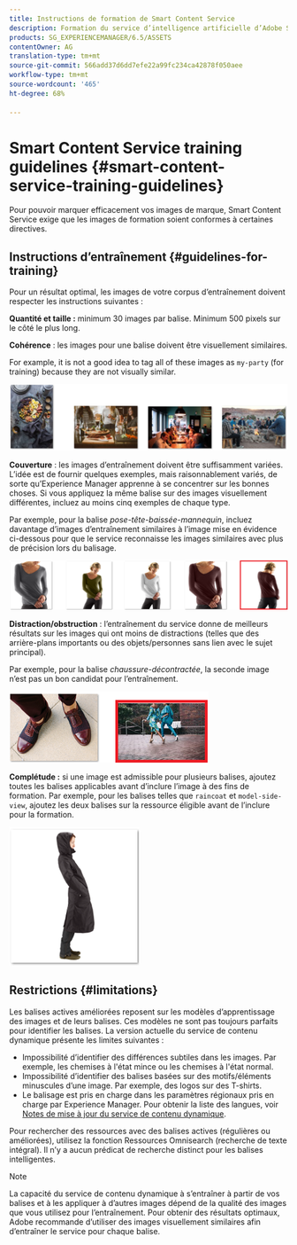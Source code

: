 ```yaml
---
title: Instructions de formation de Smart Content Service
description: Formation du service d’intelligence artificielle d’Adobe Sensei à l’application de balises actives aux ressources
products: SG_EXPERIENCEMANAGER/6.5/ASSETS
contentOwner: AG
translation-type: tm+mt
source-git-commit: 566add37d6dd7efe22a99fc234ca42878f050aee
workflow-type: tm+mt
source-wordcount: '465'
ht-degree: 68%

---
```



# Smart Content Service training guidelines {#smart-content-service-training-guidelines}

Pour pouvoir marquer efficacement vos images de marque, Smart Content Service exige que les images de formation soient conformes à certaines directives.

## Instructions d’entraînement {#guidelines-for-training}

Pour un résultat optimal, les images de votre corpus d’entraînement doivent respecter les instructions suivantes :

**Quantité et taille :** minimum 30 images par balise. Minimum 500 pixels sur le côté le plus long.

**Cohérence** : les images pour une balise doivent être visuellement similaires.

For example, it is not a good idea to tag all of these images as `my-party` (for training) because they are not visually similar.

![Images d’illustration donnant un exemple d’instructions d’entraînement](/help/assets/assets/do-not-localize/coherence.png)

**Couverture** : les images d’entraînement doivent être suffisamment variées. L’idée est de fournir quelques exemples, mais raisonnablement variés, de sorte qu’Experience Manager apprenne à se concentrer sur les bonnes choses. Si vous appliquez la même balise sur des images visuellement différentes, incluez au moins cinq exemples de chaque type.

Par exemple, pour la balise *pose-tête-baissée-mannequin*, incluez davantage d’images d’entraînement similaires à l’image mise en évidence ci-dessous pour que le service reconnaisse les images similaires avec plus de précision lors du balisage.

![Images d’illustration donnant un exemple d’instructions d’entraînement](/help/assets/assets/do-not-localize/coverage_1.png)

**Distraction/obstruction** : l’entraînement du service donne de meilleurs résultats sur les images qui ont moins de distractions (telles que des arrière-plans importants ou des objets/personnes sans lien avec le sujet principal).

Par exemple, pour la balise *chaussure-décontractée*, la seconde image n’est pas un bon candidat pour l’entraînement.

![Images d’illustration donnant un exemple d’instructions d’entraînement](/help/assets/assets/do-not-localize/distraction.png)

**Complétude :** si une image est admissible pour plusieurs balises, ajoutez toutes les balises applicables avant d’inclure l’image à des fins de formation. Par exemple, pour les balises telles que `raincoat` et `model-side-view`, ajoutez les deux balises sur la ressource éligible avant de l’inclure pour la formation.

![Images d’illustration donnant un exemple d’instructions d’entraînement](/help/assets/assets/do-not-localize/completeness.png)

## Restrictions {#limitations}

Les balises actives améliorées reposent sur les modèles d’apprentissage des images et de leurs balises. Ces modèles ne sont pas toujours parfaits pour identifier les balises. La version actuelle du service de contenu dynamique présente les limites suivantes :

* Impossibilité d’identifier des différences subtiles dans les images. Par exemple, les chemises à l&#39;état mince ou les chemises à l&#39;état normal.
* Impossibilité d’identifier des balises basées sur des motifs/éléments minuscules d’une image. Par exemple, des logos sur des T-shirts.
* Le balisage est pris en charge dans les paramètres régionaux pris en charge par Experience Manager. Pour obtenir la liste des langues, voir [Notes de mise à jour du service de contenu dynamique](https://docs.adobe.com/content/help/en/experience-manager-64/release-notes/smart-content-service-release-notes.html).

Pour rechercher des ressources avec des balises actives (régulières ou améliorées), utilisez la fonction Ressources Omnisearch (recherche de texte intégral). Il n’y a aucun prédicat de recherche distinct pour les balises intelligentes.

>[!NOTE]
>
>La capacité du service de contenu dynamique à s’entraîner à partir de vos balises et à les appliquer à d’autres images dépend de la qualité des images que vous utilisez pour l’entraînement. Pour obtenir des résultats optimaux, Adobe recommande d’utiliser des images visuellement similaires afin d’entraîner le service pour chaque balise.
